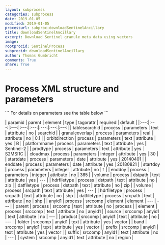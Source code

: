 ```yaml
---
layout: subprocess
categories: subprocess
date: 2019-01-05
modified: 2019-01-05
processurl: subproc-downloadSentinelAncillary
title: downloadSentinelAncillary
excerpt: Download Sentinel granule meta data using vectors
image: 
rootprocid: SentinelProcess
subprocid: downloadSentinelAncillary
author: Thomas Gumbricht
comments: True
share: True
---
```


<h1 class='foot-description'>Process XML structure and parameters</h1>
```
For details on parameters see the table below
<?xml version="1.0" ?>
<process>
  <!--Generated from python-->
  <userproj plotid="yourplotid" projectid="yourprojectid" siteid="yoursiteid" system="systemid" tractid="yourtractid" userid="youruserid"/>
  <period endday="DD" endmonth="MM" endyear="YYYY" seasonendday="DD" seasonendmonth="MM" seasonstartday="DD" seasonstartmonth="MM" startday="DD" startmonth="MM" startyear="YYYY" timestep="timestep"/>
  <parameters cloudmax="xyz" enddate="YYYYMMDD" enddoy="xyz" granuleoverlap="xyz.abc" orbitdirection="txtstring" platformname="txtstring" prodtype="txtstring" startdate="YYYYMMDD" startdoy="xyz" tablesearchid="txtstring"/>
  <dstpath datfiletype="txtstring" hdrfiletype="txtstring" volume="txtstring"/>
  <srcpath datfiletype="txtstring" hdrfiletype="txtstring" volume="txtstring"/>
  <srccomp element="txtstring" parent="txtstring">
    <anyid1 band="txtstring" folder="txtstring" prefix="txtstring" product="txtstring" source="txtstring" suffix="txtstring" system="txtstring"/>
  </srccomp>
</process>
```

| paramid | parent | element | type | tagorattr | required | default |
|:---:|:---:|:---:|:---:|:---:|:---:|:---:|:---:|
| tablesearchid | process | parameters | text | attribute | no | searchid |
| granuleoverlap | process | parameters | real | attribute | no | 0.1 |
| orbitdirection | process | parameters | text | attribute | yes | B |
| platformname | process | parameters | text | attribute | yes | Sentinel-2 |
| prodtype | process | parameters | text | attribute | yes | S2MSI1C |
| cloudmax | process | parameters | integer | attribute | yes | 30 |
| startdate | process | parameters | date | attribute | yes | 20140401 |
| enddate | process | parameters | date | attribute | yes | 20180821 |
| startdoy | process | parameters | integer | attribute | no | 1 |
| enddoy | process | parameters | integer | attribute | no | 365 |
| volume | process | dstpath | text | attribute | yes | --- |
| hdrfiletype | process | dstpath | text | attribute | no | zip |
| datfiletype | process | dstpath | text | attribute | no | zip |
| volume | process | srcpath | text | attribute | yes | --- |
| hdrfiletype | process | srcpath | text | attribute | no | shp |
| datfiletype | process | srcpath | text | attribute | no | shp |
| anyid1 | process | srccomp | element | element | --- | --- |
| parent | process | srccomp | text | attribute | no | process |
| element | process | srccomp | text | attribute | no | anyid1 |
| source | srccomp | anyid1 | text | attribute | no | --- |
| product | srccomp | anyid1 | text | attribute | no | --- |
| folder | srccomp | anyid1 | text | attribute | yes | vector |
| band | srccomp | anyid1 | text | attribute | yes | vector |
| prefix | srccomp | anyid1 | text | attribute | yes | vector |
| suffix | srccomp | anyid1 | text | attribute | no | --- |
| system | srccomp | anyid1 | text | attribute | no | region |
